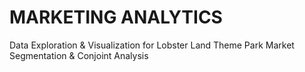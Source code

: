 # MARKETING ANALYTICS 
Data Exploration & Visualization for Lobster Land Theme Park
Market Segmentation & Conjoint Analysis
